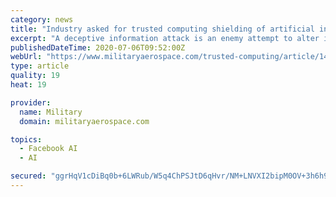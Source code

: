 ```yaml
---
category: news
title: "Industry asked for trusted computing shielding of artificial intelligence (AI) in information warfare"
excerpt: "A deceptive information attack is an enemy attempt to alter information that an artificial intelligence system uses to learn, develop, and mature."
publishedDateTime: 2020-07-06T09:52:00Z
webUrl: "https://www.militaryaerospace.com/trusted-computing/article/14178908/trusted-computing-artificial-intelligence-ai-information-warfare"
type: article
quality: 19
heat: 19

provider:
  name: Military
  domain: militaryaerospace.com

topics:
  - Facebook AI
  - AI

secured: "ggrHqV1cDiBq0b+6LWRub/W5q4ChPSJtD6qHvr/NM+LNVXI2bipM0OV+3h6h9jx8i3iOgU9p2QPsf6CJYUIxrUruw3tAYcv9LGzNoGtHbKP5AgbUyanhBGBPiN8kOtn1aGonyzZ71i71jPbvBWQo0c3aTIPp8se0anO9iETP65fep2T2WSj9lqsO7IhlkEI+z9QfwKLgok8lyXniep5F5ZsCHwDUSo9xdZSYHK2YWLewkCbezlz/tDha6f0aqprf5e0lvuOnYN6h146+eAKPMcq6XcZ5W7tIldFpH0thYIZmmgebY8vkIa4akJGdBMe4P6XR9Mcen0CruoixLdp6wg==;3owlOWL3QZC+2d6zsXVrIw=="
---
```


